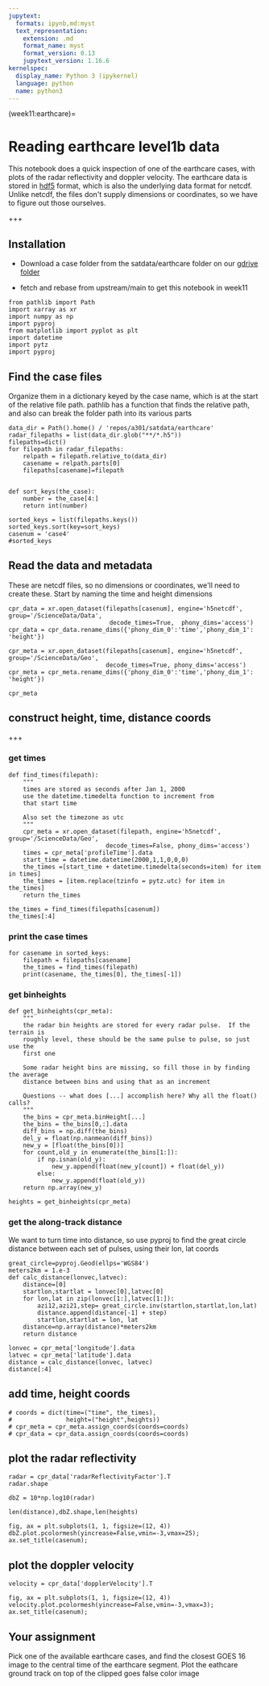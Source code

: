 ```yaml
---
jupytext:
  formats: ipynb,md:myst
  text_representation:
    extension: .md
    format_name: myst
    format_version: 0.13
    jupytext_version: 1.16.6
kernelspec:
  display_name: Python 3 (ipykernel)
  language: python
  name: python3
---
```


(week11:earthcare)=
# Reading earthcare level1b data

This notebook does a quick inspection of one of the earthcare cases, with
plots of the radar reflectivity and doppler velocity.  The earthcare data
is stored in [hdf5](https://docs.h5py.org/en/stable/) format, which is also
the underlying data format for netcdf.  Unlike netcdf, the files don't supply
dimensions or coordinates, so we have to figure out those ourselves.

+++

## Installation

- Download a case folder from the satdata/earthcare folder on our
[gdrive folder](https://drive.google.com/drive/folders/1-D6y9MlE8LZRLZg-qRCxPZSgar8kGjBT?usp=drive_link)

- fetch and rebase from upstream/main to get this notebook in week11

```{code-cell} ipython3
from pathlib import Path
import xarray as xr
import numpy as np
import pyproj
from matplotlib import pyplot as plt
import datetime
import pytz
import pyproj
```

## Find the case files

Organize them in a dictionary keyed by the case name, which
is at the start of the relative file path.  pathlib has a function that
finds the relative path, and also can break the folder path into 
its various parts

```{code-cell} ipython3
data_dir = Path().home() / 'repos/a301/satdata/earthcare'
radar_filepaths = list(data_dir.glob("**/*.h5"))
filepaths=dict()
for filepath in radar_filepaths:
    relpath = filepath.relative_to(data_dir)
    casename = relpath.parts[0]
    filepaths[casename]=filepath
    
```

```{code-cell} ipython3
def sort_keys(the_case):
    number = the_case[4:]
    return int(number)
```

```{code-cell} ipython3
sorted_keys = list(filepaths.keys())
sorted_keys.sort(key=sort_keys)
casenum = 'case4'
#sorted_keys
```

## Read the data and metadata

These are netcdf files, so no dimensions or coordinates, we'll need to
create these.  Start by naming the time and height dimensions

```{code-cell} ipython3
cpr_data = xr.open_dataset(filepaths[casenum], engine='h5netcdf', group='/ScienceData/Data',
                            decode_times=True,  phony_dims='access')
cpr_data = cpr_data.rename_dims({'phony_dim_0':'time','phony_dim_1': 'height'})

cpr_meta = xr.open_dataset(filepaths[casenum], engine='h5netcdf', group='/ScienceData/Geo',
                           decode_times=True, phony_dims='access')
cpr_meta = cpr_meta.rename_dims({'phony_dim_0':'time','phony_dim_1': 'height'})
```

```{code-cell} ipython3
cpr_meta
```

## construct height, time, distance coords

+++

### get times

```{code-cell} ipython3
def find_times(filepath):
    """
    times are stored as seconds after Jan 1, 2000
    use the datetime.timedelta function to increment from
    that start time

    Also set the timezone as utc
    """
    cpr_meta = xr.open_dataset(filepath, engine='h5netcdf', group='/ScienceData/Geo',
                           decode_times=False, phony_dims='access')
    times = cpr_meta['profileTime'].data
    start_time = datetime.datetime(2000,1,1,0,0,0)
    the_times =[start_time + datetime.timedelta(seconds=item) for item in times]
    the_times = [item.replace(tzinfo = pytz.utc) for item in the_times]
    return the_times
```

```{code-cell} ipython3
the_times = find_times(filepaths[casenum])
the_times[:4]
```

### print the case times

```{code-cell} ipython3
for casename in sorted_keys:
    filepath = filepaths[casename]
    the_times = find_times(filepath)
    print(casename, the_times[0], the_times[-1])
```

### get binheights

```{code-cell} ipython3
def get_binheights(cpr_meta):
    """
    the radar bin heights are stored for every radar pulse.  If the terrain is
    roughly level, these should be the same pulse to pulse, so just use the
    first one

    Some radar height bins are missing, so fill those in by finding the average
    distance between bins and using that as an increment

    Questions -- what does [...] accomplish here? Why all the float() calls?
    """
    the_bins = cpr_meta.binHeight[...]
    the_bins = the_bins[0,:].data
    diff_bins = np.diff(the_bins)
    del_y = float(np.nanmean(diff_bins))
    new_y = [float(the_bins[0])]
    for count,old_y in enumerate(the_bins[1:]):
        if np.isnan(old_y):
            new_y.append(float(new_y[count]) + float(del_y))
        else:
            new_y.append(float(old_y))
    return np.array(new_y)

heights = get_binheights(cpr_meta)
```

### get the along-track distance

We want to turn time into distance, so use pyproj to
find the great circle distance between each set of pulses,
using their lon, lat coords

```{code-cell} ipython3
great_circle=pyproj.Geod(ellps='WGS84')
meters2km = 1.e-3
def calc_distance(lonvec,latvec):
    distance=[0]
    startlon,startlat = lonvec[0],latvec[0]
    for lon,lat in zip(lonvec[1:],latvec[1:]):
        azi12,azi21,step= great_circle.inv(startlon,startlat,lon,lat)
        distance.append(distance[-1] + step)
        startlon,startlat = lon, lat
    distance=np.array(distance)*meters2km
    return distance
```

```{code-cell} ipython3
lonvec = cpr_meta['longitude'].data
latvec = cpr_meta['latitude'].data
distance = calc_distance(lonvec, latvec)
distance[:4]
```

## add time, height coords

```{code-cell} ipython3
# coords = dict(time=("time", the_times),
#               height=("height",heights))
# cpr_meta = cpr_meta.assign_coords(coords=coords)
# cpr_data = cpr_data.assign_coords(coords=coords)
```

## plot the radar reflectivity

```{code-cell} ipython3
radar = cpr_data['radarReflectivityFactor'].T
radar.shape
```

```{code-cell} ipython3
dbZ = 10*np.log10(radar)
```

```{code-cell} ipython3
len(distance),dbZ.shape,len(heights)
```

```{code-cell} ipython3
fig, ax = plt.subplots(1, 1, figsize=(12, 4))
dbZ.plot.pcolormesh(yincrease=False,vmin=-3,vmax=25);
ax.set_title(casenum);
```

## plot the doppler velocity

```{code-cell} ipython3
velocity = cpr_data['dopplerVelocity'].T
```

```{code-cell} ipython3
fig, ax = plt.subplots(1, 1, figsize=(12, 4))
velocity.plot.pcolormesh(yincrease=False,vmin=-3,vmax=3);
ax.set_title(casenum);
```

## Your assignment

Pick one of the available earthcare cases, and find the closest GOES 16 image to the
central time of the earthcare segment.   Plot the eathcare ground track on top
of the clipped goes false color image

```{code-cell} ipython3

```
